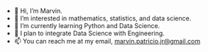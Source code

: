 - 👋 Hi, I’m Marvin.
- 👀 I’m interested in mathematics, statistics, and data science.
- 🌱 I’m currently learning Python and Data Science.
- 💞️ I plan to integrate Data Science with Engineering.
- 📫 You can reach me at my email, marvin.patricio.jr@gmail.com

<!---
scofield747/scofield747 is a ✨ special ✨ repository because its `README.md` (this file) appears on your GitHub profile.
You can click the Preview link to take a look at your changes.
--->
